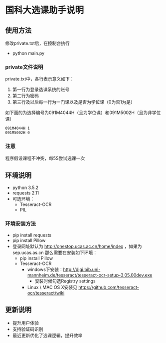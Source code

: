 # 国科大选课助手说明 #
## 使用方法 ##
修改private.txt后，在控制台执行
- python main.py

### private文件说明
private.txt中，各行表示意义如下：

1. 第一行为登录选课系统的账号
2. 第二行为密码
3. 第三行及以后每一行为一门课以及是否为学位课（0为否1为是）

如下面的为选择编号为091M4044H（且为学位课）和091M5002H（且为非学位课）

```
091M4044H 1
091M5002H 0
```

### 注意 ###
程序假设课程不冲突，每5S尝试选课一次


## 环境说明

- python 3.5.2
- requests 2.11
- 可选环境：
  - Tesseract-OCR
  - PIL

### 环境安装方法
- pip install requests
- pip install Pillow
- 登录网址默认为 http://onestop.ucas.ac.cn/home/index ，如果为 sep.ucas.as.cn 那么需要在安装如下环境：
  - pip install Pillow
  - Tesseract-OCR
    - windows下安装：http://digi.bib.uni-mannheim.de/tesseract/tesseract-ocr-setup-3.05.00dev.exe
      - 安装时候勾选Registry settings
    - Linux  \  MAC OS X安装见 https://github.com/tesseract-ocr/tesseract/wiki


## 更新说明

- 提升用户体验
- 支持验证码识别
- 最近更新优化了选课逻辑，提升效率